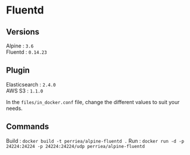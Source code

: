 # Fluentd

## Versions

Alpine : `3.6`   
Fluentd : `0.14.23`

## Plugin

Elasticsearch : `2.4.0`   
AWS S3 : `1.1.0`

In the `files/in_docker.conf` file, change the different values to suit your needs.

## Commands

Build : `docker build -t perriea/alpine-fluentd .`
Run : `docker run -d -p 24224:24224 -p 24224:24224/udp perriea/alpine-fluentd`
